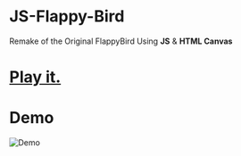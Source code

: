 # JS-Flappy-Bird
Remake of the Original FlappyBird Using **JS** &amp; **HTML Canvas** 
# [Play it.](https://github.com/Miksonii/jokiflappy/blob/main/index.html)
# Demo
![Demo](https://user-images.githubusercontent.com/44725090/67148880-e7dba280-f2a4-11e9-8dbf-d154842ee0cf.gif)
